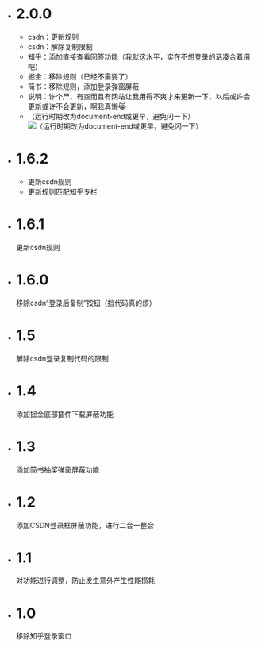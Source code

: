 - # 2.0.0
  - csdn：更新规则
  - csdn：解除复制限制
  - 知乎：添加直接查看回答功能（我就这水平，实在不想登录的话凑合着用吧）
  - 掘金：移除规则（已经不需要了）
  - 简书：移除规则，添加登录弹窗屏蔽
  - 说明：诈个尸，有空而且有网站让我用得不爽才来更新一下，以后或许会更新或许不会更新，啊我真懒😹
  - （运行时期改为document-end或更早，避免闪一下） ![（运行时期改为document-end或更早，避免闪一下）](https://user-images.githubusercontent.com/43409097/145027585-c7d14910-7ba4-44f0-a8f0-0f8d8f83e9c6.png)
- # 1.6.2
  - 更新csdn规则
  - 更新规则匹配知乎专栏
- # 1.6.1
  更新csdn规则
- # 1.6.0 
  移除csdn“登录后复制”按钮（挡代码真的烦）
- # 1.5
  解除csdn登录复制代码的限制
- # 1.4
  添加掘金底部插件下载屏蔽功能
- # 1.3
  添加简书抽奖弹窗屏蔽功能
- # 1.2
  添加CSDN登录框屏蔽功能，进行二合一整合
- # 1.1
  对功能进行调整，防止发生意外产生性能损耗
- # 1.0
  移除知乎登录窗口
